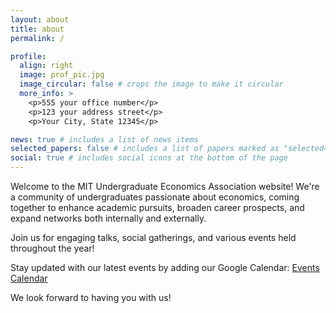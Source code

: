 ```yaml
---
layout: about
title: about
permalink: /

profile:
  align: right
  image: prof_pic.jpg
  image_circular: false # crops the image to make it circular
  more_info: >
    <p>555 your office number</p>
    <p>123 your address street</p>
    <p>Your City, State 12345</p>

news: true # includes a list of news items
selected_papers: false # includes a list of papers marked as "selected={true}"
social: true # includes social icons at the bottom of the page
---
```


Welcome to the MIT Undergraduate Economics Association website! We're a community of undergraduates passionate about economics, coming together to enhance academic pursuits, broaden career prospects, and expand networks both internally and externally.

Join us for engaging talks, social gatherings, and various events held throughout the year!

Stay updated with our latest events by adding our Google Calendar: [Events Calendar](https://calendar.google.com/calendar/embed?src=r5t5oam042fc14sj9s2s47pjio%40group.calendar.google.com&ctz=America%2FNew_York)

We look forward to having you with us!
